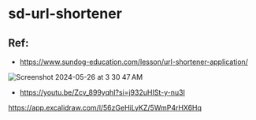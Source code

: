 # sd-url-shortener

## Ref:
- https://www.sundog-education.com/lesson/url-shortener-application/

![Screenshot 2024-05-26 at 3 30 47 AM](https://github.com/vnscriptkid/sd-url-shortener/assets/28957748/596d254a-83be-49d3-8db0-89bff0a536dc)

- https://youtu.be/Zcv_899yqhI?si=j932uHISt-y-nu3I

https://app.excalidraw.com/l/56zGeHiLyKZ/5WmP4rHX6Hq
